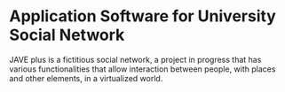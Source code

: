 # Application Software for University Social Network
 JAVE plus is a fictitious social network, a project in progress that has various functionalities that allow interaction between people, with places and other elements, in a virtualized world.
